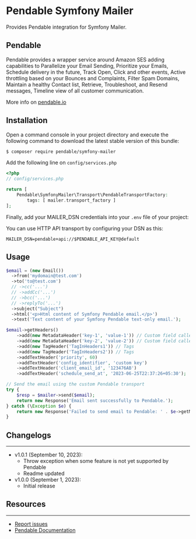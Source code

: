 Pendable Symfony Mailer
=================

Provides Pendable integration for Symfony Mailer.


Pendable
------------

Pendable provides a wrapper service around Amazon SES adding capabilities to Parallelize your Email Sending, Prioritize
your Emails, Schedule delivery in the future, Track Open, Click and other events, Active throttling based on your
Bounces and Complaints, Filter Spam Domains, Maintain a healthy Contact list, Retrieve, Troubleshoot, and Resend
messages, Timeline view of all customer communication.

More info on [pendable.io](https://pendable.io/documentation)

Installation
------------

Open a command console in your project directory and execute the
following command to download the latest stable version of this bundle:

```bash
$ composer require pendable/symfony-mailer
```

Add the following line on `config/services.php`

```php
<?php
// config/services.php

return [
    Pendable\SymfonyMailer\Transport\PendableTransportFactory:
        tags: [ mailer.transport_factory ]
];
```

Finally, add your MAILER_DSN credentials into your `.env` file of your project:

You can use HTTP API transport by configuring your DSN as this:

```env
MAILER_DSN=pendable+api://$PENDABLE_API_KEY@default
```

## Usage

```php
$email = (new Email())
  ->from('mydomain@test.com')
  ->to('to@test.com')
  // ->cc('...')
  // ->addCc('...')
  // ->bcc('...')
  // ->replyTo('...')
  ->subject("Subject")
  ->html('<p>Html content of Symfony Pendable email.</p>')
  ->text('Text content of your Symfony Pendable text-only email.');

$email->getHeaders()
    ->add(new MetadataHeader('key-1', 'value-1')) // Custom field called 'key-1'
    ->add(new MetadataHeader('key-2', 'value-2')) // Custom field called 'key-2'
    ->add(new TagHeader('TagInHeaders1')) // Tags
    ->add(new TagHeader('TagInHeaders2')) // Tags
    ->addTextHeader('priority', 60)
    ->addTextHeader('config_identifier', 'custom key')
    ->addTextHeader('client_email_id', '123476AB')
    ->addTextHeader('schedule_send_at', '2023-06-25T22:37:26+05:30');

// Send the email using the custom Pendable transport
try {
    $resp = $mailer->send($email);
    return new Response('Email sent successfully to Pendable.');
} catch (\Exception $e) {
    return new Response('Failed to send email to Pendable: ' . $e->getMessage(), Response::HTTP_INTERNAL_SERVER_ERROR);
}
```

## Changelogs
---------

- v1.0.1 (September 10, 2023):
    - Throw exception when some feature is not yet supported by Pendable
    - Readme updated
- v1.0.0 (September 1, 2023):
    - Initial release

## Resources
---------

* [Report issues](https://github.com/pendable/symfony-mailer)
* [Pendable Documentation](https://pendable.io/documentation)

